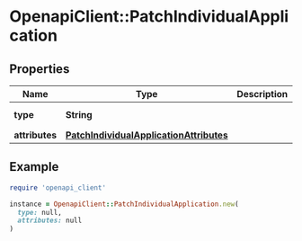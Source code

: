 # OpenapiClient::PatchIndividualApplication

## Properties

| Name | Type | Description | Notes |
| ---- | ---- | ----------- | ----- |
| **type** | **String** |  | [default to &#39;individualApplication&#39;] |
| **attributes** | [**PatchIndividualApplicationAttributes**](PatchIndividualApplicationAttributes.md) |  |  |

## Example

```ruby
require 'openapi_client'

instance = OpenapiClient::PatchIndividualApplication.new(
  type: null,
  attributes: null
)
```


